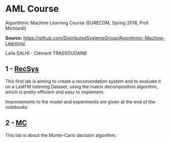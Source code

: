 # AML Course
Algorithmic Machine Learning Course (EURECOM, Spring 2018, Prof. Michiardi)

**Source:** https://github.com/DistributedSystemsGroup/Algorithmic-Machine-Learning/

Laïla SALHI - Clément TRASSOUDAINE

## 1 - [RecSys](https://github.com/intv0id/AML_Course/tree/master/1-RecSys)

This first lab is aiming to create a recomendation system and to evaluate it on a LastFM listening Dataset, using the matrix decomposition algorithm, which is pretty efficient and easy to implement. 

Improvements to the model and experiments are given at the end of the notebooks

## 2 - [MC](https://github.com/intv0id/AML_Course/tree/master/2-MC)

This lab is about the Monte-Carlo decision algorithm.


